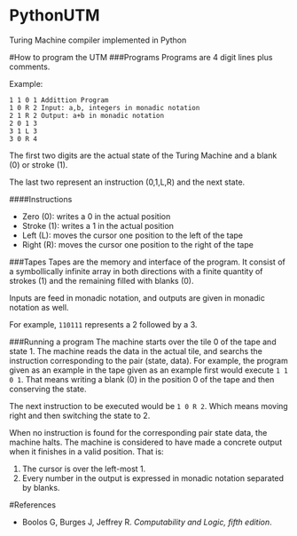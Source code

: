 # PythonUTM
Turing Machine compiler implemented in Python

#How to program the UTM
###Programs
Programs are 4 digit lines plus comments.

Example:

    1 1 0 1 Addittion Program
    1 0 R 2 Input: a,b, integers in monadic notation
    2 1 R 2 Output: a+b in monadic notation
    2 0 1 3
    3 1 L 3
    3 0 R 4

The first two digits are the actual state of the Turing Machine and a blank (0) or stroke (1).

The last two represent an instruction (0,1,L,R) and the next state.

####Instructions
* Zero (0): writes a 0 in the actual position
* Stroke (1): writes a 1 in the actual position
* Left (L): moves the cursor one position to the left of the tape
* Right (R): moves the cursor one position to the right of the tape

###Tapes
Tapes are the memory and interface of the program. It consist of a symbollically infinite array in both directions with a finite quantity of strokes (1) and the remaining filled with blanks (0).

Inputs are feed in monadic notation, and outputs are given in monadic notation as well.

For example, `110111` represents a 2 followed by a 3.

###Running a program
The machine starts over the tile 0 of the tape and state 1.
The machine reads the data in the actual tile, and searchs the instruction corresponding to the pair (state, data).
For example, the program given as an example in the tape given as an example first would execute `1 1 0 1`.
That means writing a blank (0) in the position 0 of the tape and then conserving the state.

The next instruction to be executed would be `1 0 R 2`. Which means moving right and then switching the state to 2.

When no instruction is found for the corresponding pair state data, the machine halts.
The machine is considered to have made a concrete output when it finishes in a valid position. That is:
1. The cursor is over the left-most 1.
2. Every number in the output is expressed in monadic notation separated by blanks.

#References
* Boolos G, Burges J, Jeffrey R. *Computability and Logic, fifth edition*.
